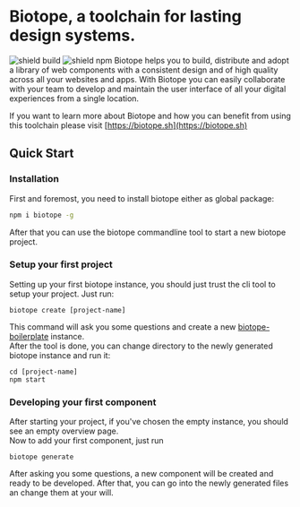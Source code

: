 # Biotope, a toolchain for lasting design systems.
![shield build](https://img.shields.io/travis/biotope/biotope.svg?label=build)
![shield npm](https://img.shields.io/npm/v/biotope.svg)
Biotope helps you to build, distribute and adopt a library of web components with a consistent design and of high quality across all your websites and apps. With Biotope you can easily collaborate with your team to develop and maintain the user interface of all your digital experiences from a single location.

If you want to learn more about Biotope and how you can benefit from using this toolchain please visit [https://biotope.sh](https://biotope.sh)

## Quick Start
### Installation
First and foremost, you need to install biotope either as global package:
```bash
npm i biotope -g
```

After that you can use the biotope commandline tool to start a new biotope project.

### Setup your first project
Setting up your first biotope instance, you should just trust the cli tool to setup your project. Just run:
```
biotope create [project-name]
```
This command will ask you some questions and create a new [biotope-boilerplate](https://github.com/biotope/biotope-boilerplate) instance.  
After the tool is done, you can change directory to the newly generated biotope instance and run it:
```
cd [project-name]
npm start
```

### Developing your first component
After starting your project, if you've chosen the empty instance, you should see an empty overview page.  
Now to add your first component, just run
```
biotope generate
```
After asking you some questions, a new component will be created and ready to be developed.
After that, you can go into the newly generated files an change them at your will.